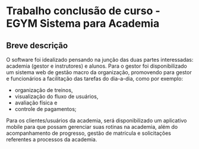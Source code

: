 # Trabalho conclusão de curso - EGYM Sistema para Academia

## Breve descrição

O software foi idealizado pensando na junção das duas partes interessadas: academia (gestor e instrutores) e alunos.
Para o gestor foi disponibilizado um sistema web de gestão macro da organização, promovendo para gestor e funcionários a facilitação das tarefas do dia-a-dia, como por exemplo: 
- organização de treinos,
- visualização do fluxo de usuários,
- avaliação física e
- controle de pagamentos;

Para os clientes/usuários da academia, será disponibilizado um aplicativo mobile para que possam gerenciar suas rotinas na academia, além do acompanhamento de progresso, gestão de matrícula e solicitações referentes a processos da academia.
